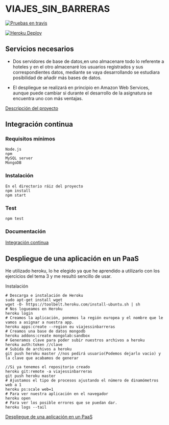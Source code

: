 # VIAJES_SIN_BARRERAS

[![Pruebas en travis](https://travis-ci.org/cr13/VIAJES_SIN_BARRERAS.svg?branch=master)](https://travis-ci.org/cr13/VIAJES_SIN_BARRERAS)

[![Heroku Deploy](https://www.herokucdn.com/deploy/button.svg)](https://viajessinbarreras.herokuapp.com/)

## Servicios necesarios

- Dos servidores de base de datos,en uno almacenare todo lo referente a hoteles y en el otro almacenaré los usuarios registrados y sus correspondientes datos, mediante se vaya desarrollando se estudiara posibilidad de añadir más bases de datos.

- El despliegue se realizará en principio en Amazon Web Services, aunque puede cambiar si durante el desarrollo de la asignatura se encuentra uno con más ventajas.

[Descripción del proyecto](https://cr13.github.io/VIAJES_SIN_BARRERAS/)

## Integración continua

### Requisitos mínimos
    Node.js
    npm
    MySQL server
    MongoDB

### Instalación

    En el directorio ráiz del proyecto
    npm install
    npm start

### Test

    npm test

### Documentación

[Integración continua](https://cr13.github.io/VIAJES_SIN_BARRERAS/#hito-2)

## Despliegue de una aplicación en un PaaS

He utilizado heroku, lo he elegido ya que he aprendido a utilizarlo con los ejercicios del tema 3 y me resultó sencillo de usar.

Instalación

    # Descarga e instalación de Heroku
    sudo apt-get install wget
    wget -O- https://toolbelt.heroku.com/install-ubuntu.sh | sh
    # Nos logueamos en Heroku
    heroku login
    # Creamos la aplicación, ponemos la región europea y el nombre que le vamos a asignar a nuestra app.
    heroku apps:create --region eu viajessinbarreras
    # Creamos una base de datos mongodb
    heroku addons:create mongolab:sandbox
    # Generamos clave para poder subir nuestros archivos a heroku
    heroku auth:token //clave
    # Subida de archivos a heroku
    git push heroku master //nos pedirá usuario(Podemos dejarlo vacio) y la clave que acabamos de generar

    //Si ya tenemos el repositorio creado
    heroku git:remote -a viajessinbarreras
    git push heroku master
    # Ajustamos el tipo de procesos ajustando el número de dinamómetros web a 1
    heroku ps:scale web=1
    # Para ver nuestra aplicación en el navegador
    heroku open
    # Para ver los posible errores que se puedan dar.
    heroku logs --tail
[Despliegue de una aplicación en un PaaS](https://cr13.github.io/VIAJES_SIN_BARRERAS/#hito-3)
